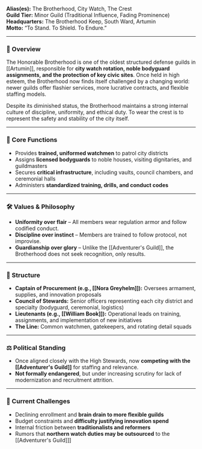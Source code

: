 **Alias(es):** The Brotherhood, City Watch, The Crest  
**Guild Tier:** Minor Guild (Traditional Influence, Fading Prominence)  
**Headquarters:** The Brotherhood Keep, South Ward, Artumin  
**Motto:** “To Stand. To Shield. To Endure.”

---

### 🧭 Overview

The Honorable Brotherhood is one of the oldest structured defense guilds in [[Artumin]], responsible for **city watch rotation, noble bodyguard assignments, and the protection of key civic sites**. Once held in high esteem, the Brotherhood now finds itself challenged by a changing world: newer guilds offer flashier services, more lucrative contracts, and flexible staffing models.

Despite its diminished status, the Brotherhood maintains a strong internal culture of discipline, uniformity, and ethical duty. To wear the crest is to represent the safety and stability of the city itself.

---

### 🎯 Core Functions

- Provides **trained, uniformed watchmen** to patrol city districts
- Assigns **licensed bodyguards** to noble houses, visiting dignitaries, and guildmasters
- Secures **critical infrastructure**, including vaults, council chambers, and ceremonial halls
- Administers **standardized training, drills, and conduct codes**

---

### 🛠️ Values & Philosophy

- **Uniformity over flair** – All members wear regulation armor and follow codified conduct.
- **Discipline over instinct** – Members are trained to follow protocol, not improvise.
- **Guardianship over glory** – Unlike the [[Adventurer's Guild]], the Brotherhood does not seek recognition, only results.


---

### 🧱 Structure

- **Captain of Procurement (e.g., [[Nora Greyhelm]]):** Oversees armament, supplies, and innovation proposals
- **Council of Stewards:** Senior officers representing each city district and specialty (bodyguard, ceremonial, logistics)
- **Lieutenants (e.g., [[William Book]]):** Operational leads on training, assignments, and implementation of new initiatives
- **The Line:** Common watchmen, gatekeepers, and rotating detail squads

---

### ⚖️ Political Standing

- Once aligned closely with the High Stewards, now **competing with the [[Adventurer's Guild]]** for staffing and relevance.
- **Not formally endangered**, but under increasing scrutiny for lack of modernization and recruitment attrition.

---

### 🧾 Current Challenges

- Declining enrollment and **brain drain to more flexible guilds**
- Budget constraints and **difficulty justifying innovation spend**
- Internal friction between **traditionalists and reformers**
- Rumors that **northern watch duties may be outsourced** to the [[Adventurer's Guild]]]